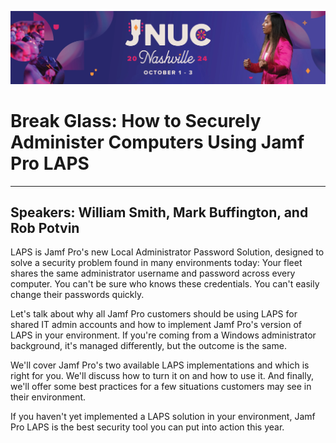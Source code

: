 ![JNUC](https://github.com/motionbug/JNUC2024/blob/master/img/jnucheader.jpg?raw=true)
# Break Glass: How to Securely Administer Computers Using Jamf Pro LAPS
---
Speakers: William Smith, Mark Buffington, and Rob Potvin
---
LAPS is Jamf Pro's new Local Administrator Password Solution, designed to solve a security problem found in many environments today:
Your fleet shares the same administrator username and password across every computer.
You can't be sure who knows these credentials.
You can't easily change their passwords quickly.

Let's talk about why all Jamf Pro customers should be using LAPS for shared IT admin accounts and how to implement Jamf Pro's version of LAPS in your environment. If you're coming from a Windows administrator background, it's managed differently, but the outcome is the same.

We'll cover Jamf Pro's two available LAPS implementations and which is right for you. We'll discuss how to turn it on and how to use it. And finally, we'll offer some best practices for a few situations customers may see in their environment.

If you haven't yet implemented a LAPS solution in your environment, Jamf Pro LAPS is the best security tool you can put into action this year.
